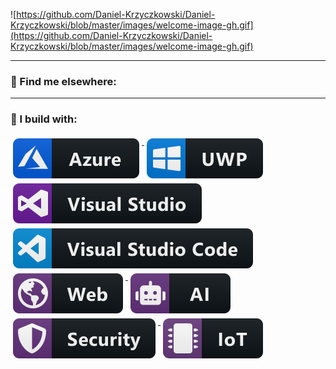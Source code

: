![https://github.com/Daniel-Krzyczkowski/Daniel-Krzyczkowski/blob/master/images/welcome-image-gh.gif](https://github.com/Daniel-Krzyczkowski/Daniel-Krzyczkowski/blob/master/images/welcome-image-gh.gif)

---
### 📢 Find me elsewhere:

---
### 🚧 I build with:

<p>
   <a href="https://azure.microsoft.com/en-gb/">
    <img src="https://github.com/Daniel-Krzyczkowski/Daniel-Krzyczkowski/blob/master/images/azure.svg" alt="Azure" style="vertical-align:top; margin:4px">
  </a>

  <a href="https://docs.microsoft.com/en-us/windows/uwp/">
    <img src="https://github.com/Daniel-Krzyczkowski/Daniel-Krzyczkowski/blob/master/images/uwp.svg" alt="UWP" style="vertical-align:top; margin:4px">
  </a>
  
  <a href="https://visualstudio.microsoft.com/">
    <img src="https://github.com/Daniel-Krzyczkowski/Daniel-Krzyczkowski/blob/master/images/visualstudio.svg" alt="Visual Studio" style="vertical-align:top; margin:4px">
  </a>
  
  <a href="https://code.visualstudio.com/">
    <img src="https://github.com/Daniel-Krzyczkowski/Daniel-Krzyczkowski/blob/master/images/visualstudio_code.svg" alt="Visual Studio Code" style="vertical-align:top; margin:4px">
  </a>
  
  <a href="https://dotnet.microsoft.com/learn/aspnet/what-is-aspnet-core">
    <img src="https://github.com/Daniel-Krzyczkowski/Daniel-Krzyczkowski/blob/master/images/web.svg" alt="ASP .NET Core" style="vertical-align:top; margin:4px">
  </a>
  
  <a href="https://azure.microsoft.com/en-us/overview/ai-platform/">
    <img src="https://github.com/Daniel-Krzyczkowski/Daniel-Krzyczkowski/blob/master/images/ai.svg" alt="Azure AI" style="vertical-align:top; margin:4px">
  </a>
  
  <a href="https://docs.microsoft.com/en-us/azure/active-directory/develop/">
    <img src="https://github.com/Daniel-Krzyczkowski/Daniel-Krzyczkowski/blob/master/images/security.svg" alt="Microsoft Identity Platform" style="vertical-align:top; margin:4px">
  </a>
  
  <a href="https://azure.microsoft.com/en-us/overview/iot/">
    <img src="https://github.com/Daniel-Krzyczkowski/Daniel-Krzyczkowski/blob/master/images/iot.svg" alt="Azure IoT" style="vertical-align:top; margin:4px">
  </a>
  
</p>
